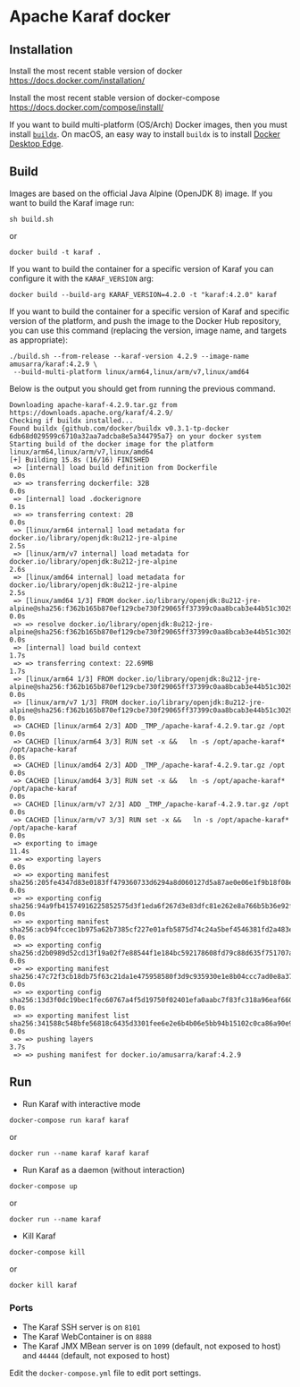 <!--
    Licensed to the Apache Software Foundation (ASF) under one
    or more contributor license agreements.  See the NOTICE file
    distributed with this work for additional information
    regarding copyright ownership.  The ASF licenses this file
    to you under the Apache License, Version 2.0 (the
    "License"); you may not use this file except in compliance
    with the License.  You may obtain a copy of the License at

      http://www.apache.org/licenses/LICENSE-2.0

    Unless required by applicable law or agreed to in writing,
    software distributed under the License is distributed on an
    "AS IS" BASIS, WITHOUT WARRANTIES OR CONDITIONS OF ANY
    KIND, either express or implied.  See the License for the
    specific language governing permissions and limitations
    under the License.
-->
# Apache Karaf docker

## Installation

Install the most recent stable version of docker
https://docs.docker.com/installation/

Install the most recent stable version of docker-compose
https://docs.docker.com/compose/install/

If you want to build multi-platform (OS/Arch) Docker images, then you must install
[`buildx`](https://docs.docker.com/buildx/working-with-buildx/).
On macOS, an easy way to install `buildx` is to install [Docker Desktop Edge](https://docs.docker.com/docker-for-mac/edge-release-notes/).

## Build

Images are based on the official Java Alpine (OpenJDK 8) image. If you want to
build the Karaf image run:

```
sh build.sh
```

or

```
docker build -t karaf .
```

If you want to build the container for a specific version of Karaf
you can configure it with the `KARAF_VERSION` arg:

```
docker build --build-arg KARAF_VERSION=4.2.0 -t "karaf:4.2.0" karaf
```

If you want to build the container for a specific version of Karaf and
specific version of the platform, and push the image to the Docker Hub repository,
you can use this command (replacing the version, image name, and targets as appropriate):

```
./build.sh --from-release --karaf-version 4.2.9 --image-name amusarra/karaf:4.2.9 \
 --build-multi-platform linux/arm64,linux/arm/v7,linux/amd64
```

Below is the output you should get from running the previous command.

```
Downloading apache-karaf-4.2.9.tar.gz from https://downloads.apache.org/karaf/4.2.9/
Checking if buildx installed...
Found buildx {github.com/docker/buildx v0.3.1-tp-docker 6db68d029599c6710a32aa7adcba8e5a344795a7} on your docker system
Starting build of the docker image for the platform linux/arm64,linux/arm/v7,linux/amd64
[+] Building 15.8s (16/16) FINISHED
 => [internal] load build definition from Dockerfile                                                                                                                         0.0s
 => => transferring dockerfile: 32B                                                                                                                                          0.0s
 => [internal] load .dockerignore                                                                                                                                            0.1s
 => => transferring context: 2B                                                                                                                                              0.0s
 => [linux/arm64 internal] load metadata for docker.io/library/openjdk:8u212-jre-alpine                                                                                      2.5s
 => [linux/arm/v7 internal] load metadata for docker.io/library/openjdk:8u212-jre-alpine                                                                                     2.6s
 => [linux/amd64 internal] load metadata for docker.io/library/openjdk:8u212-jre-alpine                                                                                      2.5s
 => [linux/amd64 1/3] FROM docker.io/library/openjdk:8u212-jre-alpine@sha256:f362b165b870ef129cbe730f29065ff37399c0aa8bcab3e44b51c302938c9193                                0.0s
 => => resolve docker.io/library/openjdk:8u212-jre-alpine@sha256:f362b165b870ef129cbe730f29065ff37399c0aa8bcab3e44b51c302938c9193                                            0.0s
 => [internal] load build context                                                                                                                                            1.7s
 => => transferring context: 22.69MB                                                                                                                                         1.7s
 => [linux/arm64 1/3] FROM docker.io/library/openjdk:8u212-jre-alpine@sha256:f362b165b870ef129cbe730f29065ff37399c0aa8bcab3e44b51c302938c9193                                0.0s
 => [linux/arm/v7 1/3] FROM docker.io/library/openjdk:8u212-jre-alpine@sha256:f362b165b870ef129cbe730f29065ff37399c0aa8bcab3e44b51c302938c9193                               0.0s
 => CACHED [linux/arm64 2/3] ADD _TMP_/apache-karaf-4.2.9.tar.gz /opt                                                                                                        0.0s
 => CACHED [linux/arm64 3/3] RUN set -x &&   ln -s /opt/apache-karaf* /opt/apache-karaf                                                                                      0.0s
 => CACHED [linux/amd64 2/3] ADD _TMP_/apache-karaf-4.2.9.tar.gz /opt                                                                                                        0.0s
 => CACHED [linux/amd64 3/3] RUN set -x &&   ln -s /opt/apache-karaf* /opt/apache-karaf                                                                                      0.0s
 => CACHED [linux/arm/v7 2/3] ADD _TMP_/apache-karaf-4.2.9.tar.gz /opt                                                                                                       0.0s
 => CACHED [linux/arm/v7 3/3] RUN set -x &&   ln -s /opt/apache-karaf* /opt/apache-karaf                                                                                     0.0s
 => exporting to image                                                                                                                                                      11.4s
 => => exporting layers                                                                                                                                                      0.0s
 => => exporting manifest sha256:205fe4347d83e0183ff479360733d6294a8d060127d5a87ae0e06e1f9b18f08e                                                                            0.0s
 => => exporting config sha256:94a9fb41574916225852575d3f1eda6f267d3e83dfc81e262e8a766b5b36e92f                                                                              0.0s
 => => exporting manifest sha256:acb94fccec1b975a62b7385cf227e01afb5875d74c24a5bef4546381fd2a483e                                                                            0.0s
 => => exporting config sha256:d2b0989d52cd13f19a02f7e88544f1e184bc592178608fd79c88d635f751707a                                                                              0.0s
 => => exporting manifest sha256:47c72f3cb18db75f63c21da1e475958580f3d9c935930e1e8b04ccc7ad0e8a37                                                                            0.0s
 => => exporting config sha256:13d3f0dc19bec1fec60767a4f5d19750f02401efa0aabc7f83fc318a96eaf660                                                                              0.0s
 => => exporting manifest list sha256:341588c548bfe56818c6435d3301fee6e2e6b4b06e5bb94b15102c0ca86a90e9                                                                       0.0s
 => => pushing layers                                                                                                                                                        3.7s
 => => pushing manifest for docker.io/amusarra/karaf:4.2.9
```

## Run

* Run Karaf with interactive mode

```
docker-compose run karaf karaf
```

or 

```
docker run --name karaf karaf karaf
```

* Run Karaf as a daemon (without interaction)

```
docker-compose up
```

or 

```
docker run --name karaf
```

* Kill Karaf

```
docker-compose kill
```

or

```
docker kill karaf
```

### Ports

* The Karaf SSH server is on `8101`
* The Karaf WebContainer is on `8888`
* The Karaf JMX MBean server is on `1099` (default, not exposed to host) and `44444` (default, not exposed to host)

Edit the `docker-compose.yml` file to edit port settings.
